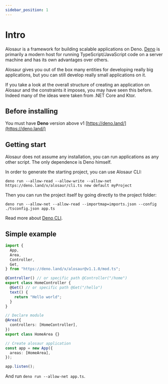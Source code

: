```yaml
---
sidebar_position: 1
---
```


# Intro

Alosaur is a framework for building scalable applications on Deno. [Deno](https://deno.land) is primarily a modern host for running TypeScript/JavaScript code on a server machine and has its own advantages over others.

Alosaur gives you out of the box many entities for developing really big applications, but you can still develop really small applications on it.

If you take a look at the overall structure of creating an application on Alosaur and the constraints it imposes, you may have seen this before. Indeed many of the ideas were taken from .NET Core and Ktor.

## Before installing

You must have **Deno** version above v1 [https://deno.land/](https://deno.land/)

## Getting start

Alosaur does not assume any installation, you can run applications as any other script. The only dependence is Deno himself.

In order to generate the starting project, you can use Alosaur CLI:

```shell
deno run --allow-read --allow-write --allow-net https://deno.land/x/alosaur/cli.ts new default myProject
```

Then you can run the project itself by going directly to the project folder:

```shell
deno run --allow-net --allow-read --importmap=imports.json --config ./tsconfig.json app.ts
```

Read more about [Deno CLI](https://github.com/alosaur/cli).

## Simple example

```ts
import {
  App,
  Area,
  Controller,
  Get,
} from "https://deno.land/x/alosaur@v1.1.0/mod.ts";

@Controller() // or specific path @Controller("/home")
export class HomeController {
  @Get() // or specific path @Get("/hello")
  text() {
    return "Hello world";
  }
}

// Declare module
@Area({
  controllers: [HomeController],
})
export class HomeArea {}

// Create alosaur application
const app = new App({
  areas: [HomeArea],
});

app.listen();
```

And run `deno run --allow-net app.ts`.
